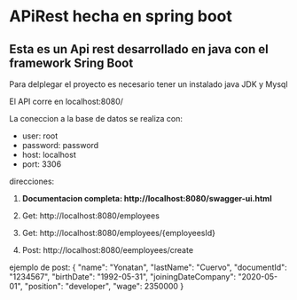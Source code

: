 # APiRest hecha en spring boot

## Esta es un Api rest desarrollado en java con el framework Sring Boot


Para delplegar el proyecto es necesario tener un instalado java JDK y Mysql

El API corre en localhost:8080/

La coneccion a la base de datos se realiza con:


- user: root
- password: password
- host: localhost
- port: 3306

direcciones:

1. **Documentacion completa: http://localhost:8080/swagger-ui.html**

2. Get: http://localhost:8080/employees

4. Get: http://localhost:8080/employees/{employeesId}

5. Post: http://localhost:8080/eemployees/create

ejemplo de post: 
    {
        "name": "Yonatan",
        "lastName": "Cuervo",
        "documentId": "1234567",
        "birthDate": "1992-05-31",
        "joiningDateCompany": "2020-05-01",
        "position": "developer",
        "wage": 2350000
    }

